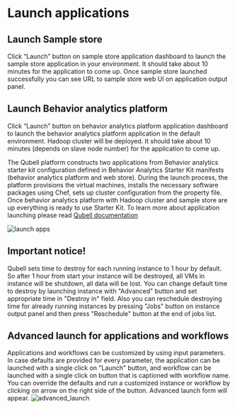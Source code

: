 Launch applications
===================

Launch Sample store
-------------------

Click “Launch” button on sample store application dashboard to launch the sample store application in your environment.
It should take about 10 minutes for the application to come up.
Once sample store launched successfully you can see URL to sample store web UI on application output panel.

Launch Behavior analytics platform
----------------------------------

Click “Launch” button on behavior analytics platform application dashboard to launch the behavior analytics platform application in the default environment.
Hadoop cluster will be deployed. 
It should take about 10 minutes (depends on slave node number) for the application to come up.

The Qubell platform constructs two applications from Behavior analytics starter kit configuration defined in Behavior Analytics Starter Kit manifests (behavior analytics platform and web store). 
During the launch process, the platform provisions the virtual machines, installs the necessary software packages using Chef, sets up cluster configuration from the property file. 
Once behavior analytics platform with Hadoop cluster and sample store are up everything is ready to use Starter Kit.
To learn more about application launching please read [Qubell documentation](http://docs.qubell.com/concepts/applications.html)

![launch apps][launch_apps]



Important notice!
-----------------
Qubell sets time to destroy for each running instance to 1 hour by default. 
So after 1 hour from start your instance will be destroyed, 
all VMs in instance will be shutdown, all data will be lost.
You can change default time to destroy by launching instance with "Advanced" button and set appropriate time in "Destroy in" field.
Also you can reschedule destroying time for already running instances by pressing "Jobs" button on instance output panel and then press "Reschedule" button at the end of jobs list. 

Advanced launch for applications and workflows
----------------------------------------------
Applications and workflows can be customized by using input parameters. 
In case defaults are provided for every parameter, the application can be launched with a single click on "Launch" button,
and workflow can be launched with a single click on button that is captioned with workflow name.
You can override the defaults and run a customized instance or workflow by clicking on arrow on the right side of the button.
Advanced launch form will appear.
![advanced_launch](https://raw.github.com/griddynamics/Behavior-Analytic-Starter-Kit/master/docs/images/Developer%20Guide/Advanced_launch.png)

[launch_apps]: https://raw.github.com/griddynamics/Behavior-Analytic-Starter-Kit/master/docs/images/Developer%20Guide/launch_apps.png
